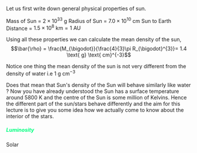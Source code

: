 Let us first write down general physical properties of  sun.

Mass of Sun = $2 \times 10^{33} \text{ g}$
Radius of Sun = $7.0 \times 10^{10} \text{ cm}$
Sun to Earth Distance = $1.5 \times 10^{8} \text{ km} = \text{1 AU}$

Using all these properties we can calculate the mean density of the sun, 
$$\bar{\rho} = \frac{M_{\bigodot}}{\frac{4}{3}\pi R_{\bigodot}^{3}}= 1.4 \text{ g} \text{ cm}^{-3}$$

Notice one thing the mean density of the sun is not very different from the density of water i.e $1 \text{ g} \text{ cm}^{-3}$

Does that mean that Sun's density of the Sun will behave similarly like water ? 
Now you have already understood the Sun has a surface temperature around $5800 \text{ K}$ and the centre of the Sun is some million of Kelvins. Hence the different part of the sun/stars behave differently and the aim for this lecture is to give you some idea how we actually come to know about the interior of the stars. 

##### <span  style = "color:SpringGreen">Luminosity</span>
Solar 